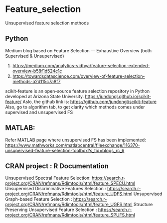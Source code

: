 # Feature_selection
Unsupervised feature selection methods

## Python

Medium blog based on Feature Selection — Exhaustive Overview (both Supervised & Unsupervised)
1. https://medium.com/analytics-vidhya/feature-selection-extended-overview-b58f1d524c1c
2. https://towardsdatascience.com/overview-of-feature-selection-methods-a2d115c7a8f7

scikit-feature is an open-source feature selection repository in Python developed at Arizona State University.
https://jundongl.github.io/scikit-feature/ 
Aslo, the github link is: https://github.com/jundongl/scikit-feature
Also, go to algorithm tab, to get clarity which methods comes under supervised and unsupervised FS

## MATLAB:
Refer MATLAB page where unsupervised FS has been implemented: https://www.mathworks.com/matlabcentral/fileexchange/116370-unsupervised-feature-selection-toolbox?s_tid=blogs_rc_6

## CRAN project : R Documentation
Unsupervised Spectral Feature Selection: https://search.r-project.org/CRAN/refmans/Rdimtools/html/feature_SPECU.html
Unsupervised Discriminative Features Selection : https://search.r-project.org/CRAN/refmans/Rdimtools/html/feature_UDFS.html
Unsupervised Graph-based Feature Selection : https://search.r-project.org/CRAN/refmans/Rdimtools/html/feature_UGFS.html
Structure Preserving Unsupervised Feature Selection : https://search.r-project.org/CRAN/refmans/Rdimtools/html/feature_SPUFS.html
